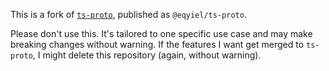 This is a fork of [`ts-proto`](https://github.com/stephenh/ts-proto), published as `@eqyiel/ts-proto`.

Please don't use this. It's tailored to one specific use case and may make breaking changes without warning. If the features I want get merged to `ts-proto`, I might delete this repository (again, without warning).
